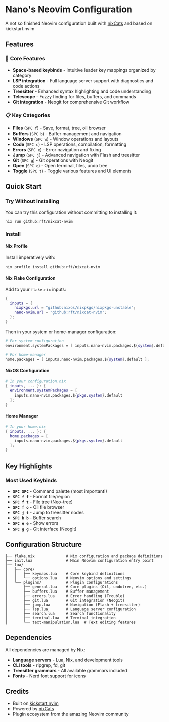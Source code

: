 # Nano's Neovim Configuration

A not so finished Neovim configuration built with [nixCats](https://github.com/BirdeeHub/nixCats-nvim) and based on kickstart.nvim

## Features

### 🎯 **Core Features**
- **Space-based keybinds** - Intuitive leader key mappings organized by category
- **LSP integration** - Full language server support with diagnostics and code actions
- **Treesitter** - Enhanced syntax highlighting and code understanding
- **Telescope** - Fuzzy finding for files, buffers, and commands
- **Git integration** - Neogit for comprehensive Git workflow
### 📋 **Key Categories**
- **Files** (`SPC f`) - Save, format, tree, oil browser
- **Buffers** (`SPC b`) - Buffer management and navigation
- **Windows** (`SPC w`) - Window operations and layouts
- **Code** (`SPC c`) - LSP operations, compilation, formatting
- **Errors** (`SPC e`) - Error navigation and fixing
- **Jump** (`SPC j`) - Advanced navigation with Flash and treesitter
- **Git** (`SPC g`) - Git operations with Neogit
- **Open** (`SPC o`) - Open terminal, files, undo tree
- **Toggle** (`SPC t`) - Toggle various features and UI elements

## Quick Start

### Try Without Installing
You can try this configuration without committing to installing it:

```bash
nix run github:rft/nixcat-nvim
```

### Install

#### Nix Profile
Install imperatively with:

```bash
nix profile install github:rft/nixcat-nvim
```

#### Nix Flake Configuration
Add to your `flake.nix` inputs:

```nix
{
  inputs = {
    nixpkgs.url = "github:nixos/nixpkgs/nixpkgs-unstable";
    nano-nvim.url = "github:rft/nixcat-nvim";
  };
}
```

Then in your system or home-manager configuration:

```nix
# For system configuration
environment.systemPackages = [ inputs.nano-nvim.packages.${system}.default ];

# For home-manager
home.packages = [ inputs.nano-nvim.packages.${system}.default ];
```

#### NixOS Configuration
```nix
# In your configuration.nix
{ inputs, ... }: {
  environment.systemPackages = [
    inputs.nano-nvim.packages.${pkgs.system}.default
  ];
}
```

#### Home Manager
```nix
# In your home.nix
{ inputs, ... }: {
  home.packages = [
    inputs.nano-nvim.packages.${pkgs.system}.default
  ];
}
```

## Key Highlights

### Most Used Keybinds
- **`SPC SPC`** - Command palette (most important!)
- **`SPC f f`** - Format file/region
- **`SPC f t`** - File tree (Neo-tree)
- **`SPC f o`** - Oil file browser
- **`SPC j t`** - Jump to treesitter nodes
- **`SPC b b`** - Buffer search
- **`SPC e e`** - Show errors
- **`SPC g g`** - Git interface (Neogit)

## Configuration Structure

```
├── flake.nix              # Nix configuration and package definitions
├── init.lua               # Main Neovim configuration entry point
├── lua/
│   ├── core/
│   │   ├── keymaps.lua    # Core keybind definitions
│   │   └── options.lua    # Neovim options and settings
│   └── plugins/           # Plugin configurations
│       ├── general.lua    # Core plugins (Oil, undotree, etc.)
│       ├── buffers.lua    # Buffer management
│       ├── errors.lua     # Error handling (Trouble)
│       ├── git.lua        # Git integration (Neogit)
│       ├── jump.lua       # Navigation (Flash + treesitter)
│       ├── lsp.lua        # Language server configuration
│       ├── search.lua     # Search functionality
│       ├── terminal.lua   # Terminal integration
│       └── text-manipulation.lua  # Text editing features
```

## Dependencies

All dependencies are managed by Nix:
- **Language servers** - Lua, Nix, and development tools
- **CLI tools** - ripgrep, fd, git
- **Treesitter grammars** - All available grammars included
- **Fonts** - Nerd font support for icons

## Credits

- Built on [kickstart.nvim](https://github.com/nvim-lua/kickstart.nvim)
- Powered by [nixCats](https://github.com/BirdeeHub/nixCats-nvim)
- Plugin ecosystem from the amazing Neovim community
